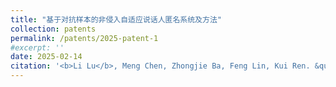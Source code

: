 ```yaml
---
title: "基于对抗样本的非侵入自适应说话人匿名系统及方法"
collection: patents
permalink: /patents/2025-patent-1
#excerpt: ''
date: 2025-02-14
citation: '<b>Li Lu</b>, Meng Chen, Zhongjie Ba, Feng Lin, Kui Ren. &quot;基于对抗样本的非侵入自适应说话人匿名系统及方法.&quot; <i>ZL202210423544.3</i>. 2025. China.'
---
```




